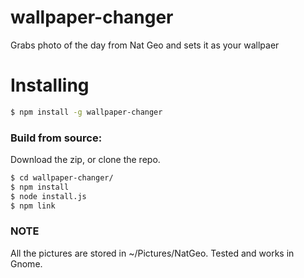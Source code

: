 # wallpaper-changer
Grabs photo of the day from Nat Geo and sets it as your wallpaer

Installing
==========
```sh
$ npm install -g wallpaper-changer
```
### Build from source:
Download the zip, or clone the repo.

```sh
$ cd wallpaper-changer/
$ npm install
$ node install.js
$ npm link
```

### NOTE
All the pictures are stored in ~/Pictures/NatGeo.
Tested and works in Gnome.
